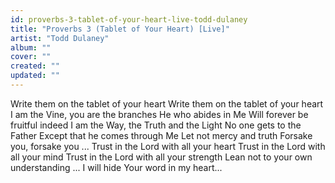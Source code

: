 ```yaml
---
id: proverbs-3-tablet-of-your-heart-live-todd-dulaney
title: "Proverbs 3 (Tablet of Your Heart) [Live]"
artist: "Todd Dulaney"
album: ""
cover: ""
created: ""
updated: ""
---
```


Write them on the tablet of your heart
Write them on the tablet of your heart
I am the Vine, you are the branches
He who abides in Me
Will forever be fruitful indeed
I am the Way, the Truth and the Light
No one gets to the Father
Except that he comes through Me
Let not mercy and truth
Forsake you, forsake you
...
Trust in the Lord with all your heart
Trust in the Lord with all your mind
Trust in the Lord with all your strength
Lean not to your own undеrstanding
...
I will hide Your word in my heart...